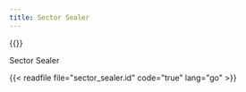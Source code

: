 ```yaml
---
title: Sector Sealer
---
```


{{<label sector_sealer>}}

Sector Sealer

{{< readfile file="sector_sealer.id" code="true" lang="go" >}}

